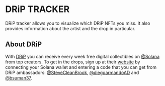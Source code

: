 # DRiP TRACKER

DRiP tracker allows you to visualize which DRiP NFTs you miss. It also provides information about the artist and the drop in particular.

## About DRiP

With [DRiP](https://twitter.com/drip_haus) you can receive every week free digital collectibles on [@Solana](https://twitter.com/Solana) from top creators. To get in the drops, sign up at their [website](http://drip.haus) by connecting your Solana wallet and entering a code that you can get from DRiP ambassadors: 
[@SteveCleanBrook](https://twitter.com/SteveCleanBrook), [@diegoarmandoAD](https://twitter.com/diegoarmandoAD) and [@bsuman37](https://twitter.com/bsuman37).